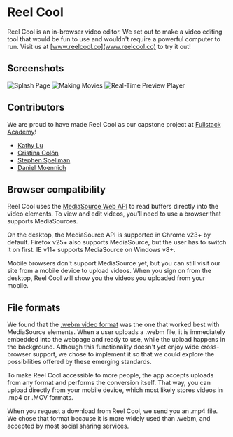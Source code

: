 # Reel Cool
Reel Cool is an in-browser video editor. We set out to make a video editing tool that would be fun to use and wouldn't require a powerful computer to run. Visit us at [www.reelcool.co](www.reelcool.co) to try it out!

## Screenshots
![Splash Page](https://raw.githubusercontent.com/reelcool/reelcool/screenshots/server/files/assets/ReelCoolScreenshot1.png)
![Making Movies](https://raw.githubusercontent.com/reelcool/reelcool/screenshots/server/files/assets/ReelCoolScreenshot2.png)
![Real-Time Preview Player](https://raw.githubusercontent.com/reelcool/reelcool/screenshots/server/files/assets/ReelCoolScreenshot3.png)

## Contributors
We are proud to have made Reel Cool as our capstone project at [Fullstack Academy](http://www.fullstackacademy.com/)!
- [Kathy Lu](https://github.com/warsucks)
- [Cristina Colón](https://github.com/kriztynna)
- [Stephen Spellman](https://github.com/Spells24)
- [Daniel Moennich](https://github.com/dmoennich)

## Browser compatibility
Reel Cool uses the [MediaSource Web API](https://developer.mozilla.org/en-US/docs/Web/API/MediaSource) to read buffers directly into the video elements. To view and edit videos, you'll need to use a browser that supports MediaSources.

On the desktop, the MediaSource API is supported in Chrome v23+ by default. Firefox v25+ also supports MediaSource, but the user has to switch it on first. IE v11+ supports MediaSource on Windows v8+.

Mobile browsers don't support MediaSource yet, but you can still visit our site from a mobile device to upload videos. When you sign on from the desktop, Reel Cool will show you the videos you uploaded from your mobile.

## File formats
We found that the [.webm video format](http://www.webmproject.org/) was the one that worked best with MediaSource elements. When a user uploads a .webm file, it is immediately embedded into the webpage and ready to use, while the upload happens in the background. Although this functionality doesn't yet enjoy wide cross-browser support, we chose to implement it so that we could explore the possibilities offered by these emerging standards.

To make Reel Cool accessible to more people, the app accepts uploads from any format and performs the conversion itself. That way, you can upload directly from your mobile device, which most likely stores videos in .mp4 or .MOV formats.

When you request a download from Reel Cool, we send you an .mp4 file. We chose that format because it is more widely used than .webm, and accepted by most social sharing services.
